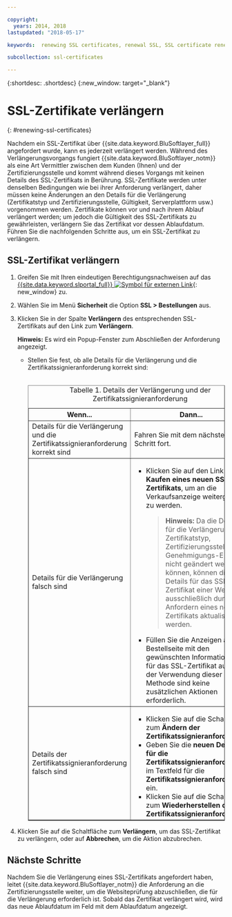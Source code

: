 ```yaml
---

copyright:
  years: 2014, 2018
lastupdated: "2018-05-17"

keywords:  renewing SSL certificates, renewal SSL, SSL certificate renewal process, renewing, renewal

subcollection: ssl-certificates

---
```


{:shortdesc: .shortdesc}
{:new_window: target="_blank"}

# SSL-Zertifikate verlängern
{: #renewing-ssl-certificates}

Nachdem ein SSL-Zertifikat über {{site.data.keyword.BluSoftlayer_full}} angefordert wurde, kann es jederzeit verlängert werden. Während des Verlängerungsvorgangs fungiert {{site.data.keyword.BluSoftlayer_notm}} als eine Art Vermittler zwischen dem Kunden (Ihnen) und der Zertifizierungsstelle und kommt während dieses Vorgangs mit keinen Details des SSL-Zertifikats in Berührung. SSL-Zertifikate werden unter denselben Bedingungen wie bei ihrer Anforderung verlängert, daher müssen keine Änderungen an den Details für die Verlängerung (Zertifikatstyp und Zertifizierungsstelle, Gültigkeit, Serverplattform usw.) vorgenommen werden. Zertifikate können vor und nach ihrem Ablauf verlängert werden; um jedoch die Gültigkeit des SSL-Zertifikats zu gewährleisten, verlängern Sie das Zertifikat vor dessen Ablaufdatum. Führen Sie die nachfolgenden Schritte aus, um ein SSL-Zertifikat zu verlängern.

## SSL-Zertifikat verlängern

1. Greifen Sie mit Ihren eindeutigen Berechtigungsnachweisen auf das [{{site.data.keyword.slportal_full}} ![Symbol für externen Link](../../icons/launch-glyph.svg "Symbol für externen Link")](https://control.softlayer.com/){: new_window} zu.
2. Wählen Sie im Menü **Sicherheit** die Option **SSL > Bestellungen** aus.
3. Klicken Sie in der Spalte **Verlängern** des entsprechenden SSL-Zertifikats auf den Link zum **Verlängern**.

   **Hinweis:** Es wird ein Popup-Fenster zum Abschließen der Anforderung angezeigt.  
   * Stellen Sie fest, ob alle Details für die Verlängerung und die Zertifikatssignieranforderung korrekt sind:<br /><br /><table border="1"><caption>Tabelle 1. Details der Verlängerung und der Zertifikatssignieranforderung</caption><tr><th>Wenn...</th><th>Dann...</th></tr><tr><td>Details für die Verlängerung und die Zertifikatssignieranforderung korrekt sind</td><td>Fahren Sie mit dem nächsten Schritt fort.</td></tr><tr><td>Details für die Verlängerung falsch sind</td><td><ul><li>Klicken Sie auf den Link zum <strong>Kaufen eines neuen SSL-Zertifikats</strong>, um an die Verkaufsanzeige weitergeleitet zu werden.<br /><blockquote><strong>Hinweis:</strong> Da die Details für die Verlängerung, wie Zertifikatstyp, Zertifizierungsstelle und Genehmigungs-E-Mail, nicht geändert werden können, können die Details für das SSL-Zertifikat einer Website ausschließlich durch das Anfordern eines neuen Zertifikats aktualisiert werden.</blockquote></li><li>Füllen Sie die Anzeigen auf der Bestellseite mit den gewünschten Informationen für das SSL-Zertifikat aus. Bei der Verwendung dieser Methode sind keine zusätzlichen Aktionen erforderlich.</li></ul></td></tr><tr><td>Details der Zertifikatssignieranforderung falsch sind</td><td><ul><li>Klicken Sie auf die Schaltfläche zum **Ändern der Zertifikatssignieranforderung**.</li><li>Geben Sie die **neuen Details für die Zertifikatssignieranforderung** im Textfeld für die **Zertifikatssignieranforderung** ein.</li><li>Klicken Sie auf die Schaltfläche zum **Wiederherstellen der Zertifikatssignieranforderung**.</li></ul></td></tr></table>
4. Klicken Sie auf die Schaltfläche zum **Verlängern**, um das SSL-Zertifikat zu verlängern, oder auf **Abbrechen**, um die Aktion abzubrechen.

## Nächste Schritte

Nachdem Sie die Verlängerung eines SSL-Zertifikats angefordert haben, leitet {{site.data.keyword.BluSoftlayer_notm}} die Anforderung an die Zertifizierungsstelle weiter, um die Websiteprüfung abzuschließen, die für die Verlängerung erforderlich ist. Sobald das Zertifikat verlängert wird, wird das neue Ablaufdatum im Feld mit dem Ablaufdatum angezeigt.
